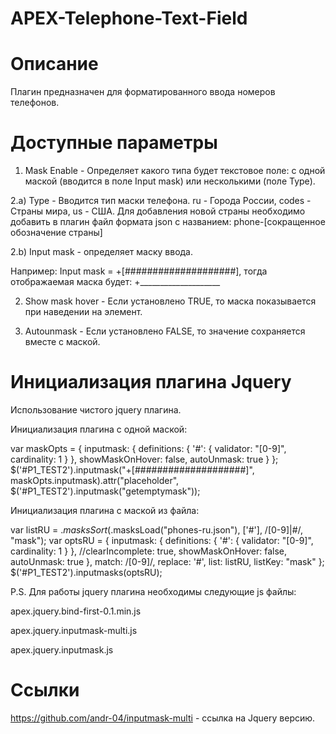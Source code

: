 APEX-Telephone-Text-Field
=========================

Описание
=========================

Плагин предназначен для форматированного ввода номеров телефонов.

Доступные параметры
=========================

1) Mask Enable - Определяет какого типа будет текстовое поле: с одной маской (вводится в поле Input mask) или несколькими (поле Type).

2.a) Type - Вводится тип маски телефона. ru - Города России, codes - Страны мира, us - США.
Для добавления новой страны необходимо добавить в плагин файл формата json с названием: phone-[сокращенное обозначение страны]

2.b) Input mask - определяет маску ввода.

Например: Input mask = +[####################], тогда отображаемая маска будет: +____________________

2) Show mask hover - Если установлено TRUE, то маска показывается при наведении на элемент.

3) Autounmask - Если установлено FALSE, то значение сохраняется вместе с маской.


Инициализация плагина Jquery
=========================

Использование чистого jquery плагина.

Инициализация плагина с одной маской:

var maskOpts = {
                               inputmask: {
                                   definitions: {
                                       '#': {
                                           validator: "[0-9]",
                                           cardinality: 1
                                       }
                                   },
                                   showMaskOnHover: false,
                                   autoUnmask: true
                               }
                           };
$('#P1_TEST2').inputmask("+[####################]", maskOpts.inputmask).attr("placeholder", $('#P1_TEST2').inputmask("getemptymask"));

Инициализация плагина с маской из файла:

var listRU = $.masksSort($.masksLoad("phones-ru.json"), ['#'], /[0-9]|#/, "mask");
var optsRU = {
                               inputmask: {
                                   definitions: {
                                       '#': {
                                           validator: "[0-9]",
                                           cardinality: 1
                                       }
                                   },
                                   //clearIncomplete: true,
                                   showMaskOnHover: false,
                                   autoUnmask: true
                               },
                               match: /[0-9]/,
                               replace: '#',
                               list: listRU,
                               listKey: "mask"
                           };
$('#P1_TEST2').inputmasks(optsRU);

P.S. Для работы jquery плагина необходимы следующие js файлы:

apex.jquery.bind-first-0.1.min.js

apex.jquery.inputmask-multi.js

apex.jquery.inputmask.js

Ссылки
=========================
https://github.com/andr-04/inputmask-multi - ссылка на Jquery версию.
